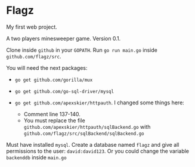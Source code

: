 # Flagz

My first web project.

A two players minesweeper game. Version 0.1.

Clone inside `github` in your `GOPATH`. Run `go run main.go` inside `github.com/flagz/src`.

You will need the next packages:

 - `go get github.com/gorilla/mux`
 
 - `go get github.com/go-sql-driver/mysql`
 - `go get github.com/apexskier/httpauth`. I changed some things here: 
   - Comment line 137-140. 
   - You must replace the file `github.com/apexskier/httpauth/sqlBackend.go` with `github.com/flagz/src/sqlBackend/sqlBackend.go`

 Must have installed `mysql`. Create a database named `flagz` and give all permissions to the user: `david:david123`. Or you could change the variable `backenddb` inside `main.go` 
